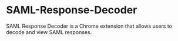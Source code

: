 # SAML-Response-Decoder
SAML Response Decoder is a Chrome extension that allows users to decode and view SAML responses.
